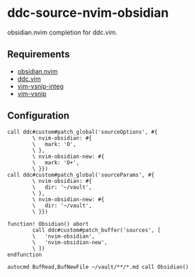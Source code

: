 # ddc-source-nvim-obsidian

obsidian.nvim completion for ddc.vim.

## Requirements

- [obsidian.nvim](https://github.com/epwalsh/obsidian.nvim)
- [ddc.vim](https://github.com/Shougo/ddc.vim)
- [vim-vsnip-integ](https://github.com/hrsh7th/vim-vsnip-integ)
- [vim-vsnip](https://github.com/hrsh7th/vim-vsnip)

## Configuration

```vim
call ddc#custom#patch_global('sourceOptions', #{
        \ nvim-obsidian: #{
        \   mark: 'O',
        \ },
        \ nvim-obsidian-new: #{
        \   mark: 'O+',
        \ }})
call ddc#custom#patch_global('sourceParams', #{
        \ nvim-obsidian: #{
        \   dir: '~/vault',
        \ },
        \ nvim-obsidian-new: #{
        \   dir: '~/vault',
        \ }})

function! Obsidian() abort
        call ddc#custom#patch_buffer('sources', [
        \   'nvim-obsidian',
        \   'nvim-obsidian-new',
        \ ])
endfunction

autocmd BufRead,BufNewFile ~/vault/**/*.md call Obsidian()
```
